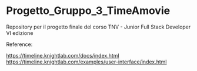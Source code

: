 # Progetto_Gruppo_3_TimeAmovie
Repository per il progetto finale del corso TNV - Junior Full Stack Developer VI edizione

Reference:

https://timeline.knightlab.com/docs/index.html
https://timeline.knightlab.com/examples/user-interface/index.html
